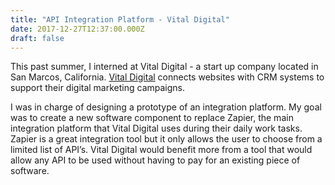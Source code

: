 ```yaml
---
title: "API Integration Platform - Vital Digital"
date: 2017-12-27T12:37:00.000Z
draft: false
---
```


This past summer, I interned at Vital Digital - a start up company located in
San Marcos, California.  [Vital Digital](https://vitaldigital.us/) connects websites with CRM systems to
support their digital marketing campaigns.

I was in charge of designing a prototype of an integration platform.  My goal was to create a new software component to replace Zapier, the main integration platform that Vital Digital uses during their daily work tasks. Zapier is a great integration tool but it only allows the user to choose from a limited list of API’s. Vital Digital would benefit more from a tool that would allow any API to be used without having to pay for an existing piece of software.
